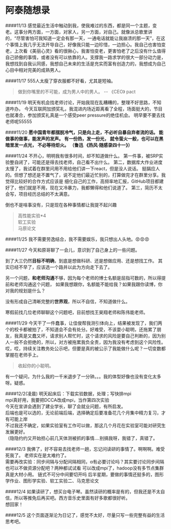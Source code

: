 <h1>阿泰随想录</h1>

####11/13
感觉最近生活中触动到我，使我难过的东西，都是同一个主题，变老。这事分两方面，一方面，对家人，另一方面，对自己。就像派总歌里讲的，“尽管害怕可我知道一定会有那一天，一通电话就能让我崩溃的那一天”，在这个事情上我几乎无法开导自己，好像我只能一边珍惜，一边担心。我自己也害怕变老，上次看《美丽心灵》看的很揪心，我害怕变老，更害怕老了之后没有什么值得自己骄傲的事情，或者没有可以依靠的人。支撑我一路求学的很大一部分动力是，我想找到自我认同感，我想自己未来的生活是充实而富有创造力的，我想成为自己心目中相对完美的成熟男人。

<p  style="display:none;">

####11/17
555人太瘦了穿衣服都不好看，尤其是短袖。
> 做到你嘴里的不可能，成为男人中的男人。 -- 《CEO》 pact

####11/19
明天有机会找老师讨论，开始我现在乱糟糟的，整理不好思路，不知道咋办。
今天互联网加颁奖礼，我混进内场近距离看了全程，场面挺大的，节目也就凑合，参加颁奖礼真是一个感受peer pressure的绝佳机会。
明早要不要去找老师呢55555
</p>

####11/20
**愿中国青年都摆脱冷气，只是向上走，不必听自暴自弃者流的话。
能做事的做事，能发声的发声。
有一份热，发一份光，
就令萤火一般，也可以在黑暗里发一点光，
不必等待炬火。
（鲁迅 《热风·随感录四十一》）**

<p  style="display:none;">
	
####11/24
不开心，明明我有很多时间，却不知道做什么。
第一件事，被SRP实验整自闭了，可能还是得去找老师，自己看不出什么。
第二，数据库大作业进度太慢了，我试着在群里问用不用给他们讲一下react，但是没人说话。
挺膈应人的。但想了想还是不置气了，说不定他们最近忙别的，打算做完才在群里分享。我觉得比较好的合作方式应该是
细化自己的工作，高频率地汇报，GitHub项目都建好了，他们就是不用，现在又冷暴力，我都懒得和他们说道了。
第三，简历不太会写，项目经历总结的不太满意。

倒也不是啥事没有，只是现在各种事情都让我提不起兴趣

> 高性能实验\*4  
> 软工实验  
> 马原论文

</p>

####11/25
我不需要劳逸结合，我不需要娱乐，我只想出人头地。😡😡😡

####11/27
今天和原哥聊了一会儿，意识到了自己身上的一些问题。  

到了大三仍然**目标不明确**，到底是想做科研、还是想做应用、还是想找工作。
其实已经不早了，应该选一个路并以此为方向走下去了。

另一个问题，**和老师沟通**不够，因为每个老师的博士名额是屈指可数的，所以得提前和老师沟通这个问题，
如果我想跟你，名额能不能给我？如果我跟你读博，你对我的规划是什么？

没有形成自己清晰完整的**世界观**，所以不自信，不知道做什么。

寒假前找几位老师聊聊这个问题吧，目前想找王昊翔老师和陈伟能老师。

<p  style="display:none;">
	
####11/29
今天干了一件蠢事，让佳俊帮我测引体向上，结果被发现了，我们两个的校卡都被拍了，不知道会不会有处分。好难受，不该耍小聪明，还拖累了朋友，我真是又蠢又坏，请求别人帮忙时，这个请求的风险是要自己判断的，因为别人一般不会拒绝的，所以，对方被拖累我负全责，因为我没有考虑到这个风险性。哎，哎，持续关注教务处公示吧，但要是真的被公示了我能做什么呢？一切变数都掌握在老师手上。

> 收起你的小聪明。

有一个疑问，为什么我的一千米退步了一分钟。。。我的体型好像也没有变化太多呀。疑惑。

####12/2(凌晨)
明天起床后：下载实验数据，处理；写快排mpi  
mpi真好用，我要把DCCA改成mpi，当作第四次实验  
今天在宣讲会遇到了建业学长，聊了会就业问题，有所启发。  
后端也是可以选的，无论前端后端，选择确定后要准备花几个月集中精力复习，才有可能上岸  
不过我还不确定，如果实验室有工作可以做，那这几个月花在实验室可能对研究生发展更好。  
（隐隐约约又开始担心前几天体测被抓的事情....别搞我呀，我错了，真错了。

####12/3
我佛了，好不容易去找老师一趟，忘记问读研的事情了。啊啊啊。难受死我了。
老师实在是太难约了。  
需要再改实验：同步间隔与分配间隔相同，α有必要讨论吗？其实要讨论同步间隔也可以不做资源分配吧？两种都试试看
可以改成mpi了，hadoop没有多节点集群真是大材小用。  链式不可分中间要切开吗
后半星期，要做的事情还挺多的，图形学作业、图形学实验、软工实验二、马克思论文	

####12/4
如果读研了，想买台电子琴。虽然读研的概率是有的，但我还是不太自信，所以等推免后再买吧。西方音乐史里面有好多歌都很好听。  
想回家！  

####12/5
这个页面逐渐沦为日记了，感觉不太好，尽量只写一些完整有益的生活思考吧。

</p>
